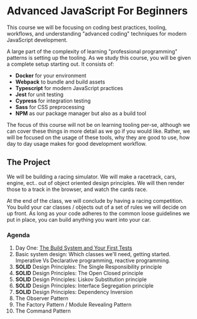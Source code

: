 # Advanced JavaScript For Beginners
This course we will be focusing on coding best practices, tooling, workflows, and understanding "advanced coding" techniques for modern JavaScript development.

A large part of the complexity of learning "professional programming" patterns is setting up the tooling. As we study this course, you will be given a complete setup starting out. It consists of:

- **Docker** for your environment
- **Webpack** to bundle and build assets
- **Typescript** for modern JavaScript practices
- **Jest** for unit testing
- **Cypress** for integration testing
- **Sass** for CSS preprocessing
- **NPM** as our package manager but also as a build tool

The focus of this course will not be on learning tooling per-se, although we can cover these things in more detail as we go if you would like. Rather, we will be focused on the usage of these tools, why they are good to use, how day to day usage makes for good development workflow.


## The Project
We will be building a racing simulator. We will make a racetrack, cars, engine, ect.. out of object oriented design principles. We will then render those to a track in the browser, and watch the cards race.

At the end of the class, we will conclude by having a racing competition. You build your car classes / objects out of a set of rules we will decide on up front. As long as your code adheres to the common loose guidelines we put in place, you can build anything you want into your car.

### Agenda
1. Day One: [The Build System and Your First Tests](https://github.com/peb7268/AdvancedJavaScriptForBeginners/tree/feature/day-1-the-build-pipeline)  
2. Basic system design: Which classes we'll need, getting started. Imperative Vs Declarative programming, reactive programming.
3. **SOLID** Design Principles: The Single Responsibility principle
4. **SOLID** Design Principles: The Open Closed principle
5. **SOLID** Design Principles: Liskov Substitution principle
6. **SOLID** Design Principles: Interface Segregation principle
7. **SOLID** Design Principles: Dependency Inversion
8. The Observer Pattern
9. The Factory Pattern / Module Revealing Pattern
10. The Command Pattern